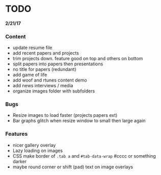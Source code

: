 # TODO
#### 2/21/17

### Content
* update resume file
* add recent papers and projects
* trim projects down. feature good on top and others on bottom
* split papers into papers then presentations
* no title for papers (redundant)
* add game of life
* add woof and rtunes content demo
* add news interviews / media
* organize images folder with subfolders

### Bugs
* Resize images to load faster (projects papers ext)
* Bar graphs glitch when resize window to small then large again

### Features
* nicer gallery overlay
* Lazy loading on images
* CSS make border of `.tab a` and `#tab-data-wrap` #cccc or something darker
* maybe round corner or shift (pad) text on image overlays
